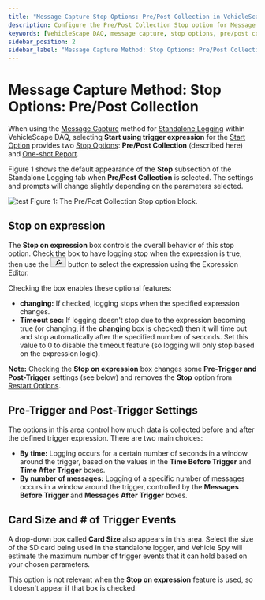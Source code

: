 ```yaml
---
title: "Message Capture Stop Options: Pre/Post Collection in VehicleScape DAQ"
description: Configure the Pre/Post Collection Stop option for Message Capture in VehicleScape DAQ Standalone Logging. Control logging behavior with stop on expression, pre/post trigger settings, and timeout options for ICS hardware.
keywords: [VehicleScape DAQ, message capture, stop options, pre/post collection, standalone logging, ICS hardware, stop on expression, trigger settings, logging timeout]
sidebar_position: 2
sidebar_label: "Message Capture Method: Stop Options: Pre/Post Collection"
---
```


# Message Capture Method: Stop Options: Pre/Post Collection

When using the [Message Capture](./../../collections-and-methods-message-capture-method/) method for [Standalone Logging](./../../../../vehiclescape-daq-standalone-logging-tab/) within VehicleScape DAQ, selecting **Start using trigger expression** for the [Start Option](../../collections-and-methods-message-capture-method/message-capture-method-start-options/) provides two [Stop Options](../../message-capture-method-stop-options/): **Pre/Post Collection** (described here) and [One-shot Report](./../message-capture-method-stop-options-one-shot-report/).

Figure 1 shows the default appearance of the **Stop** subsection of the Standalone Logging tab when **Pre/Post Collection** is selected. The settings and prompts will change slightly depending on the parameters selected.

![test](https://placehold.co/600x400 "test")
Figure 1: The Pre/Post Collection Stop option block.

## Stop on expression

The **Stop on expression** box controls the overall behavior of this stop option. Check the box to have logging stop when the expression is true, then use the ![fx](../../../../assets/fx.gif "fx") button to select the expression using the Expression Editor.

Checking the box enables these optional features:

* **changing:** If checked, logging stops when the specified expression changes.
* **Timeout sec:** If logging doesn't stop due to the expression becoming true (or changing, if the **changing** box is checked) then it will time out and stop automatically after the specified number of seconds. Set this value to 0 to disable the timeout feature (so logging will only stop based on the expression logic).

**Note:** Checking the **Stop on expression** box changes some **Pre-Trigger and Post-Trigger** settings (see below) and removes the **Stop** option from [Restart Options](./../../message-capture-method-restart-options/).

## Pre-Trigger and Post-Trigger Settings

The options in this area control how much data is collected before and after the defined trigger expression. There are two main choices:

* **By time:** Logging occurs for a certain number of seconds in a window around the trigger, based on the values in the **Time Before Trigger** and **Time After Trigger** boxes.
* **By number of messages:** Logging of a specific number of messages occurs in a window around the trigger, controlled by the **Messages Before Trigger** and **Messages After Trigger** boxes.

## Card Size and # of Trigger Events

A drop-down box called **Card Size** also appears in this area. Select the size of the SD card being used in the standalone logger, and Vehicle Spy will estimate the maximum number of trigger events that it can hold based on your chosen parameters.

This option is not relevant when the **Stop on expression** feature is used, so it doesn't appear if that box is checked.